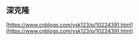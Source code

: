 ## 深克隆
[https://www.cnblogs.com/ysk123/p/10224391.html](https://www.cnblogs.com/ysk123/p/10224391.html)